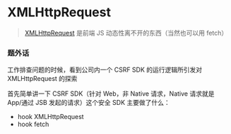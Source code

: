 # XMLHttpRequest

> [XMLHttpRequest](https://developer.mozilla.org/en-US/docs/Web/API/XMLHttpRequest) 是前端 JS 动态性离不开的东西（当然也可以用 fetch）

### 题外话

工作排查问题的时候，看到公司内一个 CSRF SDK 的运行逻辑所引发对 XMLHttpRequest 的探索

首先简单讲一下 CSRF SDK（针对 Web，非 Native 请求，Native 请求就是 App/通过 JSB 发起的请求）这个安全 SDK 主要做了什么：

- hook XMLHttpRequest
- hook fetch
